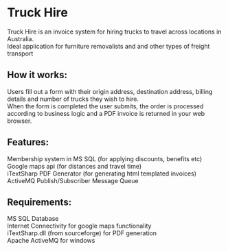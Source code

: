 Truck Hire
=========

Truck Hire is an invoice system for hiring trucks to travel across locations in Australia.  
Ideal application for furniture removalists and and other types of freight transport

How it works:
-------------
Users fill out a form with their origin address, destination address, billing details and number of trucks they wish to hire.  
When the form is completed the user submits, the order is processed according to business logic and a PDF invoice is returned in your web browser.

Features:
--------

Membership system in MS SQL (for applying discounts, benefits etc)  
Google maps api (for distances and travel time)  
iTextSharp PDF Generator (for generating html templated invoices)  
ActiveMQ Publish/Subscriber Message Queue

Requirements:
------------

MS SQL Database  
Internet Connectivity for google maps functionality  
iTextSharp.dll (from sourceforge) for PDF generation  
Apache ActiveMQ for windows
